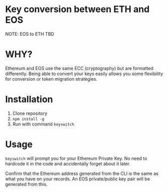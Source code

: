 # Key conversion between ETH and EOS
NOTE: EOS to ETH TBD

# WHY?
Ethereum and EOS use the same ECC (cryptography) but are formatted differently. Being able to convert your keys easily allows you some flexibility for conversion or token migration strategies.

# Installation
1. Clone repository
2. `npm install -g`
3. Run with command `keyswitch`

# Usage
`keyswitch` will prompt you for your Ethereum Private Key. No need to hardcode it in the code and accidentally forget about it later.

Confirm that the Ethereum address generated from the CLI is the same as what you have on your records. An EOS private/public key pair will be generated from this.
